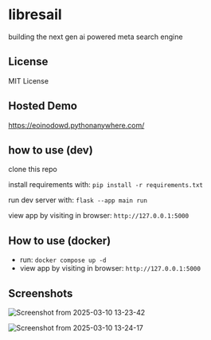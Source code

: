 # libresail
building the next gen ai powered meta search engine

## License
MIT License 

## Hosted Demo
https://eoinodowd.pythonanywhere.com/

## how to use (dev)
clone this repo

install requirements with: `pip install -r requirements.txt`

run dev server with: `flask --app main run`

view app by visiting in browser: `http://127.0.0.1:5000`

## How to use (docker)
- run: `docker compose up -d`
- view app by visiting in browser: `http://127.0.0.1:5000`

## Screenshots


![Screenshot from 2025-03-10 13-23-42](https://github.com/user-attachments/assets/a4763ef3-4e3a-484a-83a5-4cdd205dcc84)

![Screenshot from 2025-03-10 13-24-17](https://github.com/user-attachments/assets/e982a30d-709f-431a-accf-5434eb716bc5)
